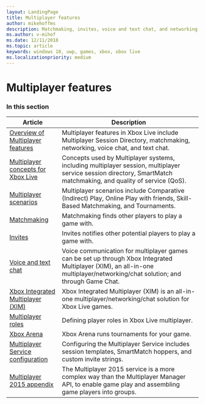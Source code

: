 ```yaml
---
layout: LandingPage
title: Multiplayer features
author: mikehoffms
description: Matchmaking, invites, voice and text chat, and networking.
ms.author: v-mihof
ms.date: 12/11/2018
ms.topic: article
keywords: windows 10, uwp, games, xbox, xbox live
ms.localizationpriority: medium
---
```


# Multiplayer features


### In this section

| Article | Description |
|---------|-------------|
| [Overview of Multiplayer features](multiplayer-intro.md) | Multiplayer features in Xbox Live include Multiplayer Session Directory, matchmaking, networking, voice chat, and text chat. |
| [Multiplayer concepts for Xbox Live](multiplayer-concepts.md) | Concepts used by Multiplayer systems, including multiplayer session, multiplayer service session directory, SmartMatch matchmaking, and quality of service (QoS). |
| [Multiplayer scenarios](multiplayer-scenarios.md) | Multiplayer scenarios include Comparative (Indirect) Play, Online Play with friends, Skill-Based Matchmaking, and Tournaments. |
| [Matchmaking](../features/multiplayer/matchmaking/index.md) | Matchmaking finds other players to play a game with. |
| [Invites](../features/multiplayer/invites/index.md) | Invites notifies other potential players to play a game with. |
| [Voice and text chat](../features/multiplayer/voice/index.md) | Voice communication for multiplayer games can be set up through Xbox Integrated Multiplayer (XIM), an all-in-one multiplayer/networking/chat solution; and through Game Chat. |
| [Xbox Integrated Multiplayer (XIM)](xbox-integrated-multiplayer.md) | Xbox Integrated Multiplayer (XIM) is an all-in-one multiplayer/networking/chat solution for Xbox Live games. |
| [Multiplayer roles](multiplayer-roles.md) | Defining player roles in Xbox Live multiplayer. |
| [Xbox Arena](arena/xbox-arena.md) | Xbox Arena runs tournaments for your game. |
| [Multiplayer Service configuration](service-configuration/multiplayer-service-configuration.md) | Configuring the Multiplayer Service includes session templates, SmartMatch hoppers, and custom invite strings. |
| [Multiplayer 2015 appendix](multiplayer-appendix/multiplayer-appendix.md) | The Multiplayer 2015 service is a more complex way than the Multiplayer Manager API, to enable game play and assembling game players into groups. |
